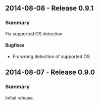 ## 2014-08-08 - Release 0.9.1

### Summary

Fix supported OS detection.

#### Bugfixes

- Fix wrong detection of supported OS

## 2014-08-07 - Release 0.9.0

### Summary

Initial release.
